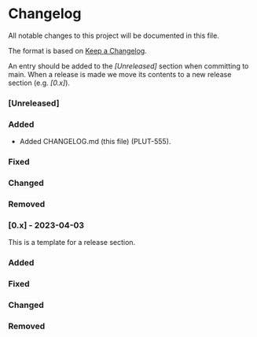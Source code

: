 # Changelog

All notable changes to this project will be documented in this file.

The format is based on [Keep a Changelog](https://keepachangelog.com/en/1.0.0/).

An entry should be added to the _[Unreleased]_ section when committing to main. When a release is made we move its
contents to a new release section (e.g. _[0.x]_).

### [Unreleased]

### Added

- Added CHANGELOG.md (this file) (PLUT-555).

### Fixed

### Changed

### Removed

### [0.x] - 2023-04-03

This is a template for a release section.

### Added

### Fixed

### Changed

### Removed
